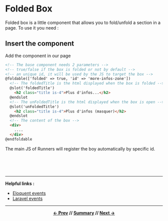 # Folded Box

Folded box is a little component that allows you to fold/unfold a section in a page.
To use it you need :

## Insert the component

Add the component in our page

```html
<!-- The base component needs 2 parameters -->
<!-- true/false if the box is folded or not by default -->
<!-- an unique id, it will be used by the JS to target the box -->
@foldable(['folded' => true, 'id' => 'more-infos-zone'])
  <!-- The foldedTitle is the html displayed when the box is folded -->
  @slot('foldedTitle')
    <h2 class="title is-4">Plus d'infos...</h2>
  @endslot
  <!-- The unFoldedTitle is the html displayed when the box is open -->
  @slot('unFoldedTitle')
    <h2 class="title is-4">Plus d'infos (masquer)</h2>
  @endslot
  <!-- The content of the box -->
  <div>
    ....
  </div>
@endfoldable
```

The main JS of Runners will register the boy automatically by specific id.

<br>
<br>
<br>
<hr>

**Helpful links :**

* [Eloquent events](https://laravel.com/docs/5.6/eloquent#events)
* [Laravel events](https://laravel.com/docs/5.6/events#event-subscribers)

<hr>
<div align="center">

**[<- Prev](9_notifications.md) // [Summary](../README.md) // [Next ->](../README.md)**

</div>
